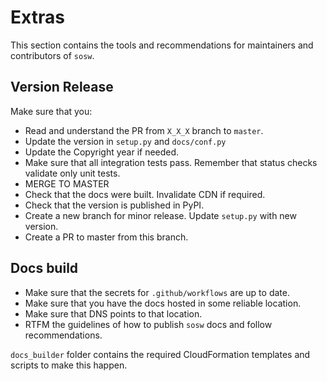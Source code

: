 # Extras
This section contains the tools and recommendations for maintainers and contributors of `sosw`.

## Version Release
Make sure that you:
- Read and understand the PR from `X_X_X` branch to `master`.
- Update the version in `setup.py` and `docs/conf.py`
- Update the Copyright year if needed.
- Make sure that all integration tests pass. Remember that status checks validate only unit tests.
- MERGE TO MASTER
- Check that the docs were built. Invalidate CDN if required.
- Check that the version is published in PyPI.
- Create a new branch for minor release. Update `setup.py` with new version.
- Create a PR to master from this branch.

## Docs build
- Make sure that the secrets for `.github/workflows` are up to date.
- Make sure that you have the docs hosted in some reliable location.
- Make sure that DNS points to that location.
- RTFM the guidelines of how to publish `sosw` docs and follow recommendations.

`docs_builder` folder contains the required CloudFormation templates and scripts to make this happen.
